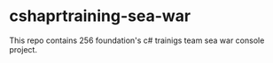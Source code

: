 # cshaprtraining-sea-war

This repo contains 256 foundation's c# trainigs team sea war console project.
